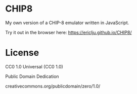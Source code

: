 # CHIP8
My own version of a CHIP-8 emulator written in JavaScript.

Try it out in the browser here: https://ericlju.github.io/CHIP8/

# License
CC0 1.0 Universal (CC0 1.0)

Public Domain Dedication

creativecommons.org/publicdomain/zero/1.0/
